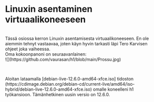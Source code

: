 # Linuxin asentaminen virtuaalikoneeseen

<br>
Tässä osiossa kerron Linuxin asentamisesta virtuaalikoneeseen. En ole aiemmin tehnyt vastaavaa, joten käyn hyvin tarkasti läpi Tero Karvisen ohjeet joka vaiheessa.
<br>
Oma kokoonpanoni on seuraavanlainen:<br>
![](https://github.com/vaurasan/h1/blob/main/Prossu.jpg)

## 
<br>
Aloitan lataamalla [debian-live-12.6.0-amd64-xfce.iso] tidoston (https://cdimage.debian.org/debian-cd/current-live/amd64/iso-hybrid/debian-live-12.6.0-amd64-xfce.iso) omalle koneelleni h1 työkansioon. Tämänhetkinen uusin versio on 12.6.0.<br>
